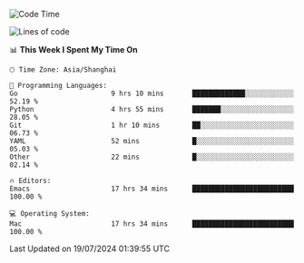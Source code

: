 <!--START_SECTION:waka-->
![Code Time](http://img.shields.io/badge/Code%20Time-2%2C079%20hrs%2018%20mins-blue)

![Lines of code](https://img.shields.io/badge/From%20Hello%20World%20I%27ve%20Written-308.1%20thousand%20lines%20of%20code-blue)

📊 **This Week I Spent My Time On** 

```text
🕑︎ Time Zone: Asia/Shanghai

💬 Programming Languages: 
Go                       9 hrs 10 mins       █████████████░░░░░░░░░░░░   52.19 % 
Python                   4 hrs 55 mins       ███████░░░░░░░░░░░░░░░░░░   28.05 % 
Git                      1 hr 10 mins        ██░░░░░░░░░░░░░░░░░░░░░░░   06.73 % 
YAML                     52 mins             █░░░░░░░░░░░░░░░░░░░░░░░░   05.03 % 
Other                    22 mins             █░░░░░░░░░░░░░░░░░░░░░░░░   02.14 % 

🔥 Editors: 
Emacs                    17 hrs 34 mins      █████████████████████████   100.00 % 

💻 Operating System: 
Mac                      17 hrs 34 mins      █████████████████████████   100.00 % 
```


 Last Updated on 19/07/2024 01:39:55 UTC
<!--END_SECTION:waka-->
